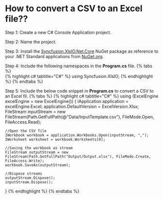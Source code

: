 # How to convert a CSV to an Excel file??

Step 1: Create a new C# Console Application project.

Step 2: Name the project.

Step 3: Install the [Syncfusion.XlsIO.Net.Core](https://www.nuget.org/packages/Syncfusion.XlsIO.Net.Core) NuGet package as reference to your .NET Standard applications from [NuGet.org](https://www.nuget.org).

Step 4: Include the following namespaces in the **Program.cs** file.
{% tabs %}  
{% highlight c# tabtitle="C#" %}
using Syncfusion.XlsIO;
{% endhighlight %}
{% endtabs %}  

Step 5: Include the below code snippet in **Program.cs** to convert a CSV to an Excel fil.
{% tabs %}
{% highlight c# tabtitle="C#" %}
using (ExcelEngine excelEngine = new ExcelEngine())
{
	IApplication application = excelEngine.Excel;
	application.DefaultVersion = ExcelVersion.Xlsx;
	FileStream inputStream = new FileStream(Path.GetFullPath(@"Data/InputTemplate.csv"), FileMode.Open, FileAccess.Read);

	//Open the CSV file
	IWorkbook workbook = application.Workbooks.Open(inputStream, ",");
	IWorksheet worksheet = workbook.Worksheets[0];

	//Saving the workbook as stream
	FileStream outputStream = new FileStream(Path.GetFullPath("Output/Output.xlsx"), FileMode.Create, FileAccess.Write);
	workbook.SaveAs(outputStream);

	//Dispose streams
	outputStream.Dispose();
	inputStream.Dispose();
}
{% endhighlight %}
{% endtabs %}